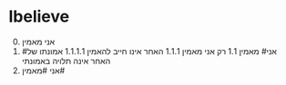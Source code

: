 # Ibelieve
0. אני מאמין
1. #אני# מאמין
1.1 רק אני מאמין
1.1.1 האחר אינו חייב להאמין
1.1.1.1 אמונתו של האחר אינה תלויה באמונתי
2. אני #מאמין#
